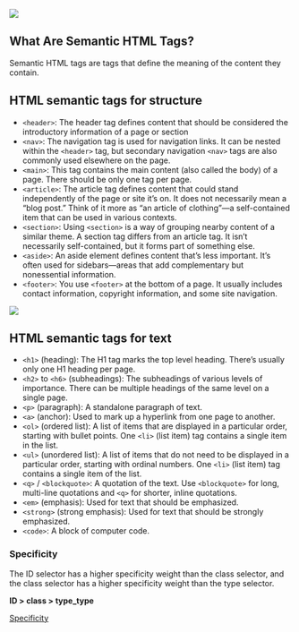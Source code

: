 
![](https://static.semrush.com/blog/uploads/media/cc/85/cc85d452a743e27f68d426df35e4da7d/EN-Semantic-Search-Non-Semantic.webp)

## What Are Semantic HTML Tags?

Semantic HTML tags are tags that define the meaning of the content they contain.

## HTML semantic tags for structure

- `<header>`: The header tag defines content that should be considered the introductory information of a page or section
- `<nav>`: The navigation tag is used for navigation links. It can be nested within the `<header>` tag, but secondary navigation `<nav>` tags are also commonly used elsewhere on the page.
- `<main>`: This tag contains the main content (also called the body) of a page. There should be only one tag per page.
- `<article>`: The article tag defines content that could stand independently of the page or site it’s on. It does not necessarily mean a “blog post.” Think of it more as “an article of clothing”—a self-contained item that can be used in various contexts.
- `<section>`: Using `<section>` is a way of grouping nearby content of a similar theme. A section tag differs from an article tag. It isn’t necessarily self-contained, but it forms part of something else. 
- `<aside>`: An aside element defines content that’s less important. It’s often used for sidebars—areas that add complementary but nonessential information.
- `<footer>`: You use `<footer>` at the bottom of a page. It usually includes contact information, copyright information, and some site navigation.

![](https://static.semrush.com/blog/uploads/media/50/8a/508a71abc9920d7feac64df8943be11b/original.png)

## HTML semantic tags for text

- `<h1>` (heading): The H1 tag marks the top level heading. There’s usually only one H1 heading per page.
- `<h2>` to `<h6>` (subheadings): The subheadings of various levels of importance. There can be multiple headings of the same level on a single page. 
- `<p>` (paragraph): A standalone paragraph of text.
- `<a>` (anchor): Used to mark up a hyperlink from one page to another.
- `<ol>` (ordered list): A list of items that are displayed in a particular order, starting with bullet points. One `<li>` (list item) tag contains a single item in the list.
- `<ul>` (unordered list): A list of items that do not need to be displayed in a particular order, starting with ordinal numbers. One `<li>` (list item) tag contains a single item of the list. 
- `<q>` / `<blockquote>`: A quotation of the text. Use `<blockquote>` for long, multi-line quotations and `<q>` for shorter, inline quotations.
- `<em>` (emphasis): Used for text that should be emphasized.
- `<strong>` (strong emphasis): Used for text that should be strongly emphasized.
- `<code>`: A block of computer code.

### Specificity

The ID selector has a higher specificity weight than the class selector, and the class selector has a higher specificity weight than the type selector.

**ID > class > type_type**

[Specificity ](https://specifishity.com/)

